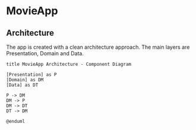 # MovieApp

## Architecture

The app is created with a clean architecture approach. The main layers are Presentation, Domain and Data.

```puml
title MovieApp Architecture - Component Diagram

[Presentation] as P
[Domain] as DM
[Data] as DT

P -> DM
DM -> P
DM -> DT
DT -> DM

@enduml
```
